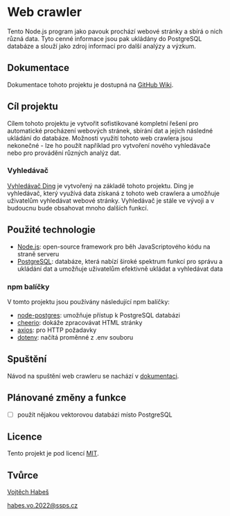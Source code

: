 # Web crawler

Tento Node.js program jako pavouk prochází webové stránky a sbírá o nich různá data. Tyto cenné informace jsou pak ukládány do PostgreSQL databáze a slouží jako zdroj informací pro další analýzy a výzkum.

## Dokumentace

Dokumentace tohoto projektu je dostupná na [GitHub Wiki](https://github.com/vojhab/web-crawler/wiki).

## Cíl projektu

Cílem tohoto projektu je vytvořit sofistikované kompletní řešení pro automatické procházení webových stránek, sbírání dat a jejich následné ukládání do databáze. Možnosti využití tohoto web crawlera jsou nekonečné - lze ho použít například pro vytvoření nového vyhledávače nebo pro provádění různých analýz dat.

### Vyhledávač

[Vyhledávač Ding](https://github.com/vojhab/ding-search) je vytvořený na základě tohoto projektu. Ding je vyhledávač, který využívá data získaná z tohoto web crawlera a umožňuje uživatelům vyhledávat webové stránky. Vyhledávač je stále ve vývoji a v budoucnu bude obsahovat mnoho dalších funkcí.

## Použité technologie

- [Node.js](https://nodejs.org): open-source framework pro běh JavaScriptového kódu na straně serveru
- [PostgreSQL](https://www.postgresql.org): databáze, která nabízí široké spektrum funkcí pro správu a ukládání dat a umožňuje uživatelům efektivně ukládat a vyhledávat data

### npm balíčky

V tomto projektu jsou používány následující npm balíčky:

- [node-postgres](https://www.npmjs.com/package/pg): umožňuje přístup k PostgreSQL databázi
- [cheerio](https://www.npmjs.com/package/cheerio): dokáže zpracovávat HTML stránky
- [axios](https://www.npmjs.com/package/axios): pro HTTP požadavky
- [dotenv](https://www.npmjs.com/package/dotenv): načítá proměnné z .env souboru

## Spuštění

Návod na spuštění web crawleru se nachází v [dokumentaci](https://github.com/vojhab/web-crawler/wiki/Spuštěn%C3%AD).

## Plánované změny a funkce

- [ ] použít nějakou vektorovou databázi místo PostgreSQL

## Licence

Tento projekt je pod licencí [MIT](LICENSE).

## Tvůrce

[Vojtěch Habeš](https://www.github.com/vojhab)

habes.vo.2022@ssps.cz
